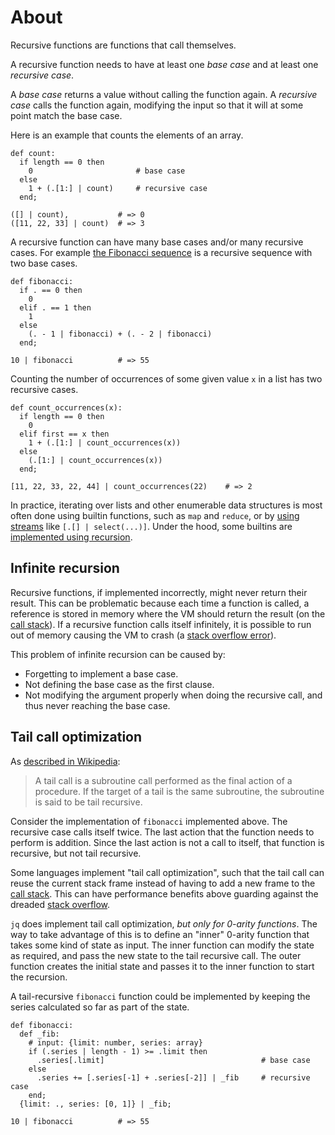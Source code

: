 # About

Recursive functions are functions that call themselves.

A recursive function needs to have at least one _base case_ and at least one _recursive case_.

A _base case_ returns a value without calling the function again.
A _recursive case_ calls the function again, modifying the input so that it will at some point match the base case.

Here is an example that counts the elements of an array.

```jq
def count:
  if length == 0 then
    0                       # base case
  else
    1 + (.[1:] | count)     # recursive case
  end;

([] | count),           # => 0
([11, 22, 33] | count)  # => 3
```

A recursive function can have many base cases and/or many recursive cases.
For example [the Fibonacci sequence][wiki-fibonacci] is a recursive sequence with two base cases.

```jq
def fibonacci:
  if . == 0 then
    0
  elif . == 1 then
    1
  else
    (. - 1 | fibonacci) + (. - 2 | fibonacci)
  end;

10 | fibonacci          # => 55
```

Counting the number of occurrences of some given value `x` in a list has two recursive cases.

```jq
def count_occurrences(x):
  if length == 0 then
    0
  elif first == x then
    1 + (.[1:] | count_occurrences(x))
  else
    (.[1:] | count_occurrences(x))
  end;

[11, 22, 33, 22, 44] | count_occurrences(22)    # => 2
```

In practice, iterating over lists and other enumerable data structures is most often done using builtin functions,
such as `map` and `reduce`, or by [using streams][map-implementation] like `[.[] | select(...)]`.
Under the hood, some builtins are [implemented using recursion][range-implementation].

## Infinite recursion

Recursive functions, if implemented incorrectly, might never return their result.
This can be problematic because each time a function is called, a reference is stored in memory where the VM should return the result (on the [call stack][wiki-call-stack]).
If a recursive function calls itself infinitely, it is possible to run out of memory causing the VM to crash (a [stack overflow error][wiki-stack-overflow]).

This problem of infinite recursion can be caused by:

- Forgetting to implement a base case.
- Not defining the base case as the first clause.
- Not modifying the argument properly when doing the recursive call, and thus never reaching the base case.

## Tail call optimization

As [described in Wikipedia][wiki-tail-call]: 

> A tail call is a subroutine call performed as the final action of a procedure.
> If the target of a tail is the same subroutine, the subroutine is said to be tail recursive.

Consider the implementation of `fibonacci` implemented above.
The recursive case calls itself twice.
The last action that the function needs to perform is addition.
Since the last action is not a call to itself, that function is recursive, but not tail recursive.

Some languages implement "tail call optimization", such that the tail call can reuse the current stack frame instead of having to add a new frame to the [call stack][wiki-call-stack].
This can have performance benefits above guarding against the dreaded [stack overflow][wiki-stack-overflow].

`jq` does implement tail call optimization, _but only for 0-arity functions_.
The way to take advantage of this is to define an "inner" 0-arity function that takes some kind of state as input.
The inner function can modify the state as required, and pass the new state to the tail recursive call.
The outer function creates the initial state and passes it to the inner function to start the recursion.

A tail-recursive `fibonacci` function could be implemented by keeping the series calculated so far as part of the state.

```jq
def fibonacci:
  def _fib:
    # input: {limit: number, series: array}
    if (.series | length - 1) >= .limit then
      .series[.limit]                                   # base case
    else
      .series += [.series[-1] + .series[-2]] | _fib     # recursive case
    end;
  {limit: ., series: [0, 1]} | _fib;

10 | fibonacci          # => 55
```

[map-implementation]: https://github.com/stedolan/jq/blob/jq-1.6/src/builtin.jq#L3
[range-implementation]: https://github.com/stedolan/jq/blob/jq-1.6/src/builtin.jq#L157
[wiki-fibonacci]: https://en.wikipedia.org/wiki/Fibonacci_number
[wiki-tail-call]: https://en.wikipedia.org/wiki/Tail_call
[wiki-call-stack]: https://en.wikipedia.org/wiki/Call_stack
[wiki-stack-overflow]: https://en.wikipedia.org/wiki/Stack_overflow
